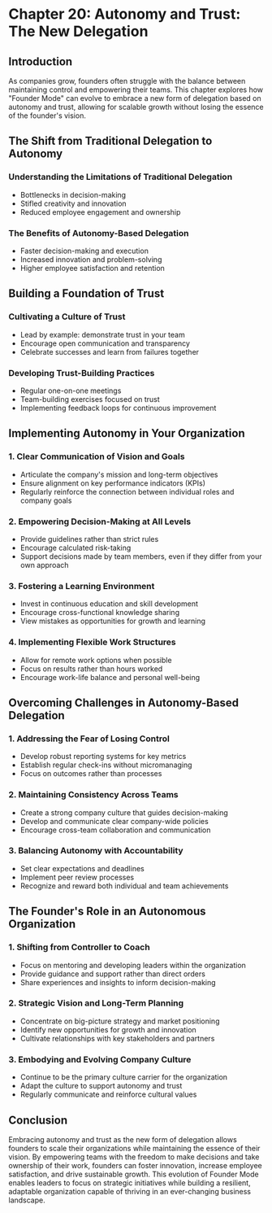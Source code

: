 # Chapter 20: Autonomy and Trust: The New Delegation

## Introduction

As companies grow, founders often struggle with the balance between maintaining control and empowering their teams. This chapter explores how "Founder Mode" can evolve to embrace a new form of delegation based on autonomy and trust, allowing for scalable growth without losing the essence of the founder's vision.

## The Shift from Traditional Delegation to Autonomy

### Understanding the Limitations of Traditional Delegation
- Bottlenecks in decision-making
- Stifled creativity and innovation
- Reduced employee engagement and ownership

### The Benefits of Autonomy-Based Delegation
- Faster decision-making and execution
- Increased innovation and problem-solving
- Higher employee satisfaction and retention

## Building a Foundation of Trust

### Cultivating a Culture of Trust
- Lead by example: demonstrate trust in your team
- Encourage open communication and transparency
- Celebrate successes and learn from failures together

### Developing Trust-Building Practices
- Regular one-on-one meetings
- Team-building exercises focused on trust
- Implementing feedback loops for continuous improvement

## Implementing Autonomy in Your Organization

### 1. Clear Communication of Vision and Goals
- Articulate the company's mission and long-term objectives
- Ensure alignment on key performance indicators (KPIs)
- Regularly reinforce the connection between individual roles and company goals

### 2. Empowering Decision-Making at All Levels
- Provide guidelines rather than strict rules
- Encourage calculated risk-taking
- Support decisions made by team members, even if they differ from your own approach

### 3. Fostering a Learning Environment
- Invest in continuous education and skill development
- Encourage cross-functional knowledge sharing
- View mistakes as opportunities for growth and learning

### 4. Implementing Flexible Work Structures
- Allow for remote work options when possible
- Focus on results rather than hours worked
- Encourage work-life balance and personal well-being

## Overcoming Challenges in Autonomy-Based Delegation

### 1. Addressing the Fear of Losing Control
- Develop robust reporting systems for key metrics
- Establish regular check-ins without micromanaging
- Focus on outcomes rather than processes

### 2. Maintaining Consistency Across Teams
- Create a strong company culture that guides decision-making
- Develop and communicate clear company-wide policies
- Encourage cross-team collaboration and communication

### 3. Balancing Autonomy with Accountability
- Set clear expectations and deadlines
- Implement peer review processes
- Recognize and reward both individual and team achievements

## The Founder's Role in an Autonomous Organization

### 1. Shifting from Controller to Coach
- Focus on mentoring and developing leaders within the organization
- Provide guidance and support rather than direct orders
- Share experiences and insights to inform decision-making

### 2. Strategic Vision and Long-Term Planning
- Concentrate on big-picture strategy and market positioning
- Identify new opportunities for growth and innovation
- Cultivate relationships with key stakeholders and partners

### 3. Embodying and Evolving Company Culture
- Continue to be the primary culture carrier for the organization
- Adapt the culture to support autonomy and trust
- Regularly communicate and reinforce cultural values

## Conclusion

Embracing autonomy and trust as the new form of delegation allows founders to scale their organizations while maintaining the essence of their vision. By empowering teams with the freedom to make decisions and take ownership of their work, founders can foster innovation, increase employee satisfaction, and drive sustainable growth. This evolution of Founder Mode enables leaders to focus on strategic initiatives while building a resilient, adaptable organization capable of thriving in an ever-changing business landscape.

